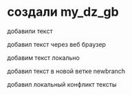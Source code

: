 ﻿# создали my_dz_gb

добавили текст

добавил текст через веб браузер

добавим текст локально

добавил текст в новой ветке newbranch


добавил локальный конфликт тексты
